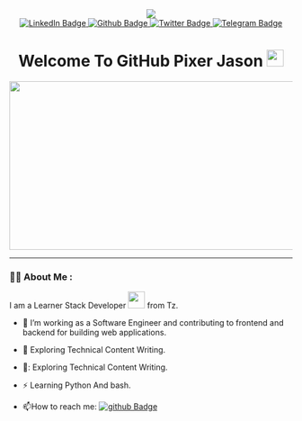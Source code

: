 <div id="header" align="center">
  <img src="https://media.giphy.com/media/f3iwJFOVOwuy7K6FFw/giphy.gif"/>
</div>

<div id="badges" align="center">
  <a href="PixerJason">
    <img src="https://img.shields.io/badge/LinkedIn-red?style=for-the-badge&logo=linkedin&logoColor=white" alt="LinkedIn Badge"/>
  </a>
  <a href="https://github.com/PixerJason">
    <img src="https://img.shields.io/badge/GitHub-black?logo=Github&logoColor=white&style=for-the-badge" alt="Github Badge"/>
  </a>
  <a href="PixerJason">
    <img src="https://img.shields.io/badge/Twitter-blue?style=for-the-badge&logo=twitter&logoColor=white" alt="Twitter Badge"/>
  </a>
    <a href="https://t.me/PixerJason">
    <img src="https://img.shields.io/badge/Telegram-blue?logo=Telegram&logoColor=white&style=for-the-badge" alt="Telegram Badge"/>
  </a>
</div>
<div align="center">
<img src="https://komarev.com/ghpvc/?username=PixerJason&style=flat-square&color=blue" alt="" align="center"/>
</div>

<h1 align="center">
  Welcome To GitHub Pixer Jason
  <img src="https://media.giphy.com/media/hvRJCLFzcasrR4ia7z/giphy.gif" width="30px"/>
</h1>

<div align="center">
  <img src="https://media.giphy.com/media/v1.Y2lkPTc5MGI3NjExNjdmZjA4OWFmNGRjNWNjYjUxOGNlNjAyMGRiYWE0NGMyMjAxZDA3NiZlcD12MV9pbnRlcm5hbF9naWZzX2dpZklkJmN0PWc/br99SojJZ5rlfSYset/giphy.gif" width="600" height="300"/>
</div>

---

### :man_technologist: About Me :

I am a Learner Stack Developer <img src="https://media.giphy.com/media/WUlplcMpOCEmTGBtBW/giphy.gif" width="30"> from Tz.

- :telescope: I’m working as a Software Engineer and contributing to frontend and backend for building web applications.

- :seedling: Exploring Technical Content Writing.

- 🥇: Exploring Technical Content Writing.

- :zap: Learning Python And bash.

- :mailbox:How to reach me: [![github Badge](https://img.shields.io/badge/Telegram-black?logo=Telegram&logoColor=white&style=for-the-badge)](https://t.me/PixerJason)


<!--
**PixerJason/PixerJason** is a ✨ _special_ ✨ repository because its `README.md` (this file) appears on your GitHub profile.

Here are some ideas to get you started:

- 🔭 I’m currently working on ...
- 🌱 I’m currently learning ...
- 👯 I’m looking to collaborate on ...
- 🤔 I’m looking for help with ...
- 💬 Ask me about ...
- 📫 How to reach me: ...
- 😄 Pronouns: ...
- ⚡ Fun fact: ...
-->
